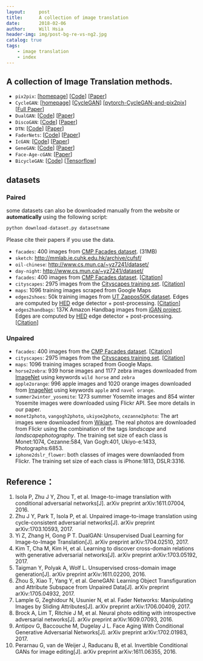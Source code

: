 ```yaml
---
layout:     post
title:      A collection of image translation
date:       2018-02-06
author:     Will Hsia
header-img: img/post-bg-re-vs-ng2.jpg
catalog: true
tags:
    - image translation
    - index
---
```


## A collection of Image Translation methods.
- `pix2pix`: [[homepage](https://phillipi.github.io/pix2pix/)] [[Code](https://github.com/phillipi/pix2pix)]  [[Paper](https://arxiv.org/pdf/1611.07004.pdf)]
- `CycleGAN`: [[homepage](https://junyanz.github.io/CycleGAN/)] [[CycleGAN](https://github.com/junyanz/CycleGAN)] [[pytorch-CycleGAN-and-pix2pix](https://github.com/junyanz/pytorch-CycleGAN-and-pix2pix)] [[Full Paper](https://arxiv.org/pdf/1703.10593.pdf)]
- `DualGAN`: [[Code](https://github.com/duxingren14/DualGAN)] [[Paper](https://arxiv.org/abs/1704.02510)]
- `DiscoGAN`: [[Code](https://github.com/carpedm20/DiscoGAN-pytorch)] [[Paper](https://arxiv.org/abs/1703.05192)]
- `DTN`: [[Code](https://github.com/yunjey/domain-transfer-network)] [[Paper](https://arxiv.org/abs/1611.02200)]
- `FaderNets`: [[Code](https://github.com/facebookresearch/FaderNetworks)] [[Paper](https://arxiv.org/abs/1706.00409)]
- `IcGAN`: [[Code](https://github.com/Guim3/IcGAN)] [[Paper](https://arxiv.org/abs/1611.06355)]
- `GeneGAN`: [[Code](https://github.com/Prinsphield/GeneGAN)] [[Paper](https://arxiv.org/abs/1705.04932)]
- `Face-Age-cGAN`: [[Paper](https://arxiv.org/abs/1702.01983)]
- `BicycleGAN`: [[Code](https://github.com/junyanz/BicycleGAN)] [[Tensorflow](https://github.com/gitlimlab/BicycleGAN-Tensorflow)]
## datasets
### Paired
some datasets can also be downloaded manually from the website or **automatically** using the following script:
```python
python download-dataset.py datasetname
```
Please cite their papers if you use the data.
- `facades`: 400 images from [CMP Facades dataset](http://cmp.felk.cvut.cz/~tylecr1/facade/). (31MB) 
- `sketch`: http://mmlab.ie.cuhk.edu.hk/archive/cufsf/
- `oil-chinese`: http://www.cs.mun.ca/~yz7241/dataset/
- `day-night`: http://www.cs.mun.ca/~yz7241/dataset/
- `facades`: 400 images from [CMP Facades dataset](http://cmp.felk.cvut.cz/~tylecr1/facade). [[Citation](datasets/bibtex/facades.tex)]
- `cityscapes`: 2975 images from the [Cityscapes training set](https://www.cityscapes-dataset.com). [[Citation](datasets/bibtex/cityscapes.tex)]
- `maps`: 1096 training images scraped from Google Maps
- `edges2shoes`: 50k training images from [UT Zappos50K dataset](http://vision.cs.utexas.edu/projects/finegrained/utzap50k). Edges are computed by [HED](https://github.com/s9xie/hed) edge detector + post-processing. [[Citation](datasets/bibtex/shoes.tex)]
- `edges2handbags`: 137K Amazon Handbag images from [iGAN project](https://github.com/junyanz/iGAN). Edges are computed by [HED](https://github.com/s9xie/hed) edge detector + post-processing. [[Citation](datasets/bibtex/handbags.tex)]

### Unpaired
- `facades`: 400 images from the [CMP Facades dataset](http://cmp.felk.cvut.cz/~tylecr1/facade). [[Citation](datasets/bibtex/facades.tex)]
- `cityscapes`: 2975 images from the [Cityscapes training set](https://www.cityscapes-dataset.com). [[Citation](datasets/bibtex/cityscapes.tex)]
- `maps`: 1096 training images scraped from Google Maps.
- `horse2zebra`: 939 horse images and 1177 zebra images downloaded from [ImageNet](http://www.image-net.org) using keywords `wild horse` and `zebra`
- `apple2orange`: 996 apple images and 1020 orange images downloaded from [ImageNet](http://www.image-net.org) using keywords `apple` and `navel orange`.
- `summer2winter_yosemite`: 1273 summer Yosemite images and 854 winter Yosemite images were downloaded using Flickr API. See more details in our paper.
- `monet2photo`, `vangogh2photo`, `ukiyoe2photo`, `cezanne2photo`: The art images were downloaded from [Wikiart](https://www.wikiart.org/). The real photos are downloaded from Flickr using the combination of the tags *landscape* and *landscapephotography*. The training set size of each class is Monet:1074, Cezanne:584, Van Gogh:401, Ukiyo-e:1433, Photographs:6853.
- `iphone2dslr_flower`: both classes of images were downlaoded from Flickr. The training set size of each class is iPhone:1813, DSLR:3316.
## Reference：
1. Isola P, Zhu J Y, Zhou T, et al. Image-to-image translation with conditional adversarial networks[J]. arXiv preprint arXiv:1611.07004, 2016.
2. Zhu J Y, Park T, Isola P, et al. Unpaired image-to-image translation using cycle-consistent adversarial networks[J]. arXiv preprint arXiv:1703.10593, 2017.
3. Yi Z, Zhang H, Gong P T. DualGAN: Unsupervised Dual Learning for Image-to-Image Translation[J]. arXiv preprint arXiv:1704.02510, 2017.
4. Kim T, Cha M, Kim H, et al. Learning to discover cross-domain relations with generative adversarial networks[J]. arXiv preprint arXiv:1703.05192, 2017.
5. Taigman Y, Polyak A, Wolf L. Unsupervised cross-domain image generation[J]. arXiv preprint arXiv:1611.02200, 2016.
6. Zhou S, Xiao T, Yang Y, et al. GeneGAN: Learning Object Transfiguration and Attribute Subspace from Unpaired Data[J]. arXiv preprint arXiv:1705.04932, 2017.
7. Lample G, Zeghidour N, Usunier N, et al. Fader Networks: Manipulating Images by Sliding Attributes[J]. arXiv preprint arXiv:1706.00409, 2017.
8. Brock A, Lim T, Ritchie J M, et al. Neural photo editing with introspective adversarial networks[J]. arXiv preprint arXiv:1609.07093, 2016.
9. Antipov G, Baccouche M, Dugelay J L. Face Aging With Conditional Generative Adversarial Networks[J]. arXiv preprint arXiv:1702.01983, 2017.
10. Perarnau G, van de Weijer J, Raducanu B, et al. Invertible Conditional GANs for image editing[J]. arXiv preprint arXiv:1611.06355, 2016.
